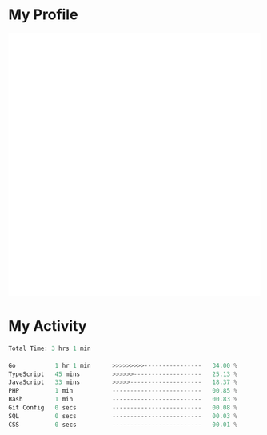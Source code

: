 # My Profile
<img src="https://raw.githubusercontent.com/akmallxx/akmallxx/2f2d024a644949a61dbc923da84b9875860856d3/github-metrics.svg"/>

# My Activity
<!--START_SECTION:waka-->

```rust
Total Time: 3 hrs 1 min

Go           1 hr 1 min      >>>>>>>>>----------------   34.00 %
TypeScript   45 mins         >>>>>>-------------------   25.13 %
JavaScript   33 mins         >>>>>--------------------   18.37 %
PHP          1 min           -------------------------   00.85 %
Bash         1 min           -------------------------   00.83 %
Git Config   0 secs          -------------------------   00.08 %
SQL          0 secs          -------------------------   00.03 %
CSS          0 secs          -------------------------   00.01 %
```

<!--END_SECTION:waka-->
